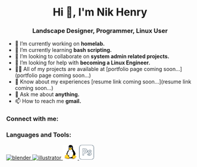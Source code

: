 <h1 align="center">Hi 👋, I'm Nik Henry</h1>
<h3 align="center">Landscape Designer, Programmer, Linux User</h3>

- 🔭 I’m currently working on **homelab.**
- 🌱 I’m currently learning **bash scripting.**
- 👯 I’m looking to collaborate on **system admin related projects.**
- 🤝 I’m looking for help with **becoming a Linux Engineer.**
- 👨‍💻 All of my projects are available at [portfolio page coming soon...](portfolio page coming soon...)
- 📄 Know about my experiences [resume link coming soon...](resume link coming soon...)
- 💬 Ask me about **anything.**
- 📫 How to reach me **gmail.**
  
<h3 align="left">Connect with me:</h3>
<p align="left">
</p>
<h3 align="left">Languages and Tools:</h3>
<p align="left"> <a href="https://www.blender.org/" target="_blank" rel="noreferrer"> <img src="https://download.blender.org/branding/community/blender_community_badge_white.svg" alt="blender" width="40" height="40"/> </a> <a href="https://www.adobe.com/in/products/illustrator.html" target="_blank" rel="noreferrer"> <img src="https://www.vectorlogo.zone/logos/adobe_illustrator/adobe_illustrator-icon.svg" alt="illustrator" width="40" height="40"/> </a> <a href="https://www.linux.org/" target="_blank" rel="noreferrer"> <img src="https://raw.githubusercontent.com/devicons/devicon/master/icons/linux/linux-original.svg" alt="linux" width="40" height="40"/> </a> <a href="https://www.photoshop.com/en" target="_blank" rel="noreferrer"> <img src="https://raw.githubusercontent.com/devicons/devicon/master/icons/photoshop/photoshop-line.svg" alt="photoshop" width="40" height="40"/> </a> </p>
